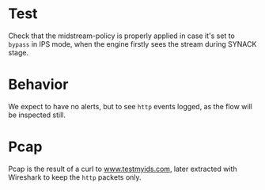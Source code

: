 # Test

Check that the midstream-policy is properly applied in case it's set to
``bypass`` in IPS mode, when the engine firstly sees the stream during SYNACK
stage.

# Behavior

We expect to have no alerts, but to see ``http`` events logged, as the flow will
be inspected still.

# Pcap

Pcap is the result of a curl to www.testmyids.com, later extracted with
Wireshark to keep the ``http`` packets only.
